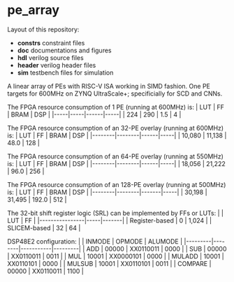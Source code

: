 # pe_array
Layout of this repository:
* **constrs** constraint files
* **doc** documentations and figures
* **hdl** verilog source files
* **header** verilog header files
* **sim** testbench files for simulation

A linear array of PEs with RISC-V ISA working in SIMD fashion. 
One PE targets for 600MHz on ZYNQ UltraScale+; specificially for SCD and CNNs.

The FPGA resource consumption of 1 PE (running at 600MHz) is:
| LUT | FF  | BRAM | DSP |
|-----|-----|------|-----|
| 224 | 290 |  1.5 |  4  |

The FPGA resource consumption of an 32-PE overlay (running at 600MHz) is:
|   LUT  |   FF   | BRAM | DSP |
|--------|--------|------|-----|
| 10,080 | 11,138 | 48.0 | 128 |

The FPGA resource consumption of an 64-PE overlay (running at 550MHz) is:
|  LUT   |   FF   | BRAM | DSP |
|--------|--------|------|-----|
| 18,056 | 21,222 | 96.0 | 256 |

The FPGA resource consumption of an 128-PE overlay (running at 500MHz) is:
|  LUT   |   FF   | BRAM  | DSP |
|--------|--------|-------|-----|
| 30,198 | 31,495 | 192.0 | 512 |

The 32-bit shift register logic (SRL) can be implemented by FFs or LUTs: 
|                | LUT |   FF  |
|----------------|-----|-------|
| Register-based |  0  | 1,024 |
|  SLICEM-based  |  32 |   64  |

DSP48E2 configuration:
|         | INMODE |   OPMODE  | ALUMODE |
|---------|--------|-----------|---------|
|   ADD   |  00000 | XX0110011 |   0000  |
|   SUB   |  00000 | XX0110011 |   0011  |
|   MUL   |  10001 | XX0000101 |   0000  |
| MULADD  |  10001 | XX0110101 |   0000  |
| MULSUB  |  10001 | XX0110101 |   0011  |
| COMPARE |  00000 | XX0110011 |   1100  |

